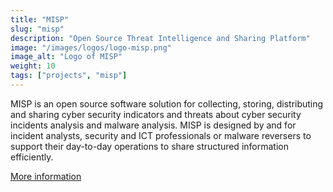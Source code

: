 ```yaml
---
title: "MISP"
slug: "misp"
description: "Open Source Threat Intelligence and Sharing Platform"
image: "/images/logos/logo-misp.png"
image_alt: "Logo of MISP"
weight: 10
tags: ["projects", "misp"]
---
```


MISP is an open source software solution for collecting, storing, distributing
and sharing cyber security indicators and threats about cyber security
incidents analysis and malware analysis. MISP is designed by and for incident
analysts, security and ICT professionals or malware reversers to support their
day-to-day operations to share structured information efficiently.


[More information](https://misp-project.org/)
